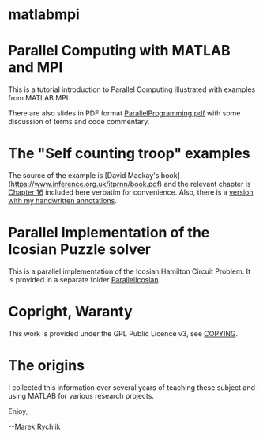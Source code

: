 # matlabmpi
Parallel Computing with MATLAB and MPI
================================================

This is a tutorial introduction to Parallel Computing
illustrated with examples from MATLAB MPI.

There are also slides in PDF format
[ParallelProgramming.pdf](./ParallelProgramming.pdf)
with some discussion of terms and code commentary.

The "Self counting troop" examples
==================================

The source of the example is [David Mackay's book]
(https://www.inference.org.uk/itprnn/book.pdf)
and the relevant chapter is [Chapter 16](./240.247.pdf)
included here verbatim for convenience. Also,
there is a [version with my handwritten annotations](./240.247.pdf.pdf).

Parallel Implementation of the Icosian Puzzle solver
=============================================================
This is a parallel implementation of the Icosian Hamilton Circuit
Problem. It is provided in a separate folder [ParallelIcosian](./ParallelIcosian).

Copright, Waranty
==================
This work is provided under the GPL Public Licence v3, see [COPYING](./COPYING).

The origins
===================================
I collected this information over several years
of teaching these subject and using MATLAB for
various research projects.

Enjoy,

--Marek Rychlik



